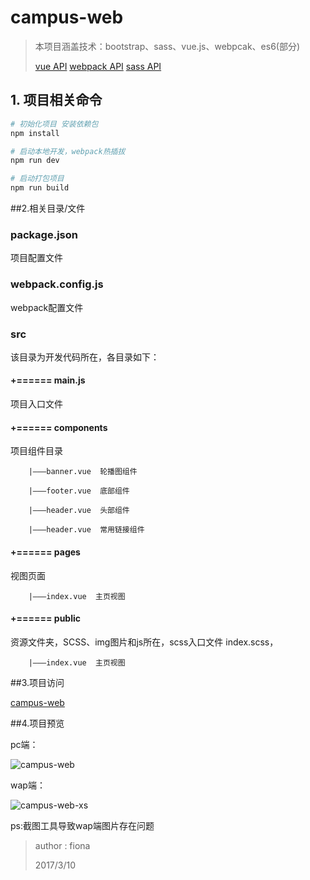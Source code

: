# campus-web 

> 本项目涵盖技术：bootstrap、sass、vue.js、webpcak、es6(部分)
>
> [vue API](http://cn.vuejs.org/v2/api/)  [webpack API](http://webpack.github.io/docs/) [sass API](http://www.w3cplus.com/sassguide/) 

## 1. 项目相关命令
``` bash
# 初始化项目 安装依赖包
npm install

# 启动本地开发，webpack热插拔
npm run dev

# 启动打包项目
npm run build
```

##2.相关目录/文件

### package.json

项目配置文件

### webpack.config.js

webpack配置文件

### src
该目录为开发代码所在，各目录如下：

####      +====== main.js

项目入口文件

####      +====== components

项目组件目录
        
        |———banner.vue  轮播图组件
        
        |———footer.vue  底部组件
         
        |———header.vue  头部组件
        
        |———header.vue  常用链接组件
        
####      +====== pages

视图页面
        
        |———index.vue  主页视图
        
####      +====== public

资源文件夹，SCSS、img图片和js所在，scss入口文件 index.scss，
        
        |———index.vue  主页视图


##3.项目访问

[campus-web](https://fiona-sun.github.io/campus-web)


##4.项目预览

pc端：

![campus-web](https://Fiona-SUN.github.io/photos/campus-web.png)

wap端：

![campus-web-xs](https://Fiona-SUN.github.io/photos/campus-web-xs.png)

ps:截图工具导致wap端图片存在问题

> author : fiona
>
> 2017/3/10